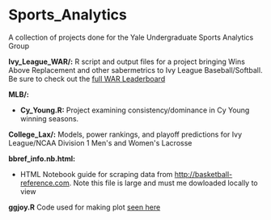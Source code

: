# Sports_Analytics
A collection of projects done for the Yale Undergraduate Sports Analytics Group

__Ivy_League_WAR/:__ R script and output files for a project bringing Wins Above Replacement and other sabermetrics to Ivy League Baseball/Softball. Be sure to check out the [full WAR Leaderboard](https://docs.google.com/spreadsheets/d/1qaG3wn409CV1xS8zuaWmYKHcfBgsJHViAMK-d0OIsfM/edit#gid=0)

__MLB/:__
* __Cy_Young.R:__ Project examining consistency/dominance in Cy Young winning seasons.

__College_Lax/:__ Models, power rankings, and playoff predictions for Ivy League/NCAA Division 1 Men's and Women's Lacrosse

__bbref_info.nb.html:__ 
* HTML Notebook guide for scraping data from http://basketball-reference.com. Note this file is large and must me dowloaded locally to view

__ggjoy.R__ Code used for making plot [seen here](http://sports.sites.yale.edu/ncaa-mens-basketball-power-rankings-0)
